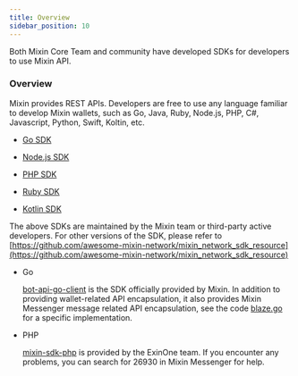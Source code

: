 ```yaml
---
title: Overview
sidebar_position: 10
---
```


Both Mixin Core Team and community have developed SDKs for developers to use Mixin API.

### Overview

Mixin provides REST APIs. Developers are free to use any language familiar to develop Mixin wallets, such as Go, Java, Ruby, Node.js, PHP, C#, Javascript, Python, Swift, Koltin, etc.

- [Go SDK](./go)

- [Node.js SDK](./nodejs)

- [PHP SDK](./php)

- [Ruby SDK](./ruby)

- [Kotlin SDK](./kotlin)

The above SDKs are maintained by the Mixin team or third-party active developers. For other versions of the SDK, please refer to [https://github.com/awesome-mixin-network/mixin_network_sdk_resource](https://github.com/awesome-mixin-network/mixin_network_sdk_resource)

- Go

  [bot-api-go-client](https://github.com/MixinNetwork/bot-api-go-client) is the SDK officially provided by Mixin. In addition to providing wallet-related API encapsulation, it also provides Mixin Messenger message related API encapsulation, see the code [blaze.go](https://github.com/MixinNetwork/bot-api-go-client/blob/master/blaze.go) for a specific implementation.

- PHP

  [mixin-sdk-php](https://github.com/ExinOne/mixin-sdk-php) is provided by the ExinOne team. If you encounter any problems, you can search for 26930 in Mixin Messenger for help.
